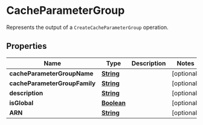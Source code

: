 

# CacheParameterGroup

Represents the output of a <code>CreateCacheParameterGroup</code> operation.

## Properties

| Name | Type | Description | Notes |
|------------ | ------------- | ------------- | -------------|
|**cacheParameterGroupName** | [**String**](String.md) |  |  [optional] |
|**cacheParameterGroupFamily** | [**String**](String.md) |  |  [optional] |
|**description** | [**String**](String.md) |  |  [optional] |
|**isGlobal** | [**Boolean**](Boolean.md) |  |  [optional] |
|**ARN** | [**String**](String.md) |  |  [optional] |



